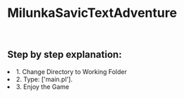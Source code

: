 # MilunkaSavicTextAdventure
<br>

## Step by step explanation:
<ui>
  <li>1. Change Directory to Working Folder </li>
  <li>2. Type: ['main.pl']. </li>
  <li>3. Enjoy the Game </li>
</ul>
